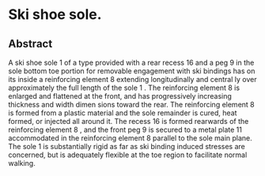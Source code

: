# Ski shoe sole.

## Abstract
A ski shoe sole 1 of a type provided with a rear recess 16 and a peg 9 in the sole bottom toe portion for removable engagement with ski bindings has on its inside a reinforcing element 8 extending longitudinally and central ly over approximately the full length of the sole 1 . The reinforcing element 8 is enlarged and flattened at the front, and has progressively increasing thickness and width dimen sions toward the rear. The reinforcing element 8 is formed from a plastic material and the sole remainder is cured, heat formed, or injected all around it. The recess 16 is formed rearwards of the reinforcing element 8 , and the front peg 9 is secured to a metal plate 11 accommodated in the reinforcing element 8 parallel to the sole main plane. The sole 1 is substantially rigid as far as ski binding induced stresses are concerned, but is adequately flexible at the toe region to facilitate normal walking.